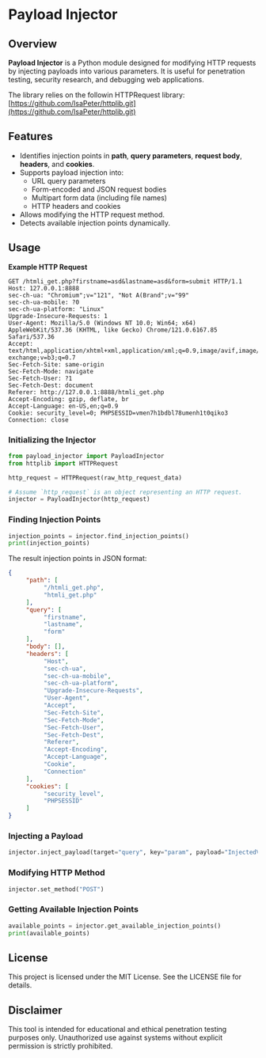 # Payload Injector

## Overview

**Payload Injector** is a Python module designed for modifying HTTP requests by injecting payloads into various parameters. It is useful for penetration testing, security research, and debugging web applications.

The library relies on the followin HTTPRequest library: [https://github.com/IsaPeter/httplib.git](https://github.com/IsaPeter/httplib.git)

## Features

- Identifies injection points in **path**, **query parameters**, **request body**, **headers**, and **cookies**.
- Supports payload injection into:
  - URL query parameters
  - Form-encoded and JSON request bodies
  - Multipart form data (including file names)
  - HTTP headers and cookies
- Allows modifying the HTTP request method.
- Detects available injection points dynamically.


## Usage

**Example HTTP Request**

```http
GET /htmli_get.php?firstname=asd&lastname=asd&form=submit HTTP/1.1
Host: 127.0.0.1:8888
sec-ch-ua: "Chromium";v="121", "Not A(Brand";v="99"
sec-ch-ua-mobile: ?0
sec-ch-ua-platform: "Linux"
Upgrade-Insecure-Requests: 1
User-Agent: Mozilla/5.0 (Windows NT 10.0; Win64; x64) AppleWebKit/537.36 (KHTML, like Gecko) Chrome/121.0.6167.85 Safari/537.36
Accept: text/html,application/xhtml+xml,application/xml;q=0.9,image/avif,image/webp,image/apng,*/*;q=0.8,application/signed-exchange;v=b3;q=0.7
Sec-Fetch-Site: same-origin
Sec-Fetch-Mode: navigate
Sec-Fetch-User: ?1
Sec-Fetch-Dest: document
Referer: http://127.0.0.1:8888/htmli_get.php
Accept-Encoding: gzip, deflate, br
Accept-Language: en-US,en;q=0.9
Cookie: security_level=0; PHPSESSID=vmen7h1bdbl78umenh1t0qiko3
Connection: close
```

### Initializing the Injector

```python
from payload_injector import PayloadInjector
from httplib import HTTPRequest

http_request = HTTPRequest(raw_http_request_data)

# Assume `http_request` is an object representing an HTTP request.
injector = PayloadInjector(http_request)
```

### Finding Injection Points

```python
injection_points = injector.find_injection_points()
print(injection_points)
```

The result injection points in JSON format:

```json
{
     "path": [
          "/htmli_get.php",
          "htmli_get.php"
     ],
     "query": [
          "firstname",
          "lastname",
          "form"
     ],
     "body": [],
     "headers": [
          "Host",
          "sec-ch-ua",
          "sec-ch-ua-mobile",
          "sec-ch-ua-platform",
          "Upgrade-Insecure-Requests",
          "User-Agent",
          "Accept",
          "Sec-Fetch-Site",
          "Sec-Fetch-Mode",
          "Sec-Fetch-User",
          "Sec-Fetch-Dest",
          "Referer",
          "Accept-Encoding",
          "Accept-Language",
          "Cookie",
          "Connection"
     ],
     "cookies": [
          "security_level",
          "PHPSESSID"
     ]
}
```

### Injecting a Payload

```python
injector.inject_payload(target="query", key="param", payload="InjectedValue")
```

### Modifying HTTP Method

```python
injector.set_method("POST")
```

### Getting Available Injection Points

```python
available_points = injector.get_available_injection_points()
print(available_points)
```


## License
This project is licensed under the MIT License. See the LICENSE file for details.

## Disclaimer
This tool is intended for educational and ethical penetration testing purposes only. Unauthorized use against systems without explicit permission is strictly prohibited.
